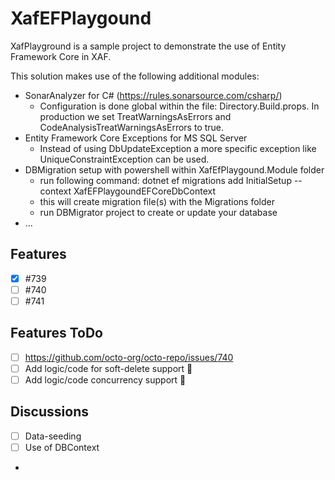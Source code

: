 # XafEFPlaygound

XafPlayground is a sample project to demonstrate the use of Entity Framework Core in XAF.

This solution makes use of the following additional modules:
- SonarAnalyzer for C# (https://rules.sonarsource.com/csharp/)
  - Configuration is done global within the file: Directory.Build.props. In production we set TreatWarningsAsErrors and CodeAnalysisTreatWarningsAsErrors to true.
- Entity Framework Core Exceptions for MS SQL Server
  - Instead of using DbUpdateException a more specific exception like UniqueConstraintException can be used.
- DBMigration setup with powershell within XafEfPlaygound.Module folder
  - run following command: dotnet ef migrations add InitialSetup --context XafEFPlaygoundEFCoreDbContext
  - this will create migration file(s) with the Migrations folder
  - run DBMigrator project to create or update your database
- ...

## Features

- [x] #739
- [ ] #740
- [ ] #741

## Features ToDo

- [ ] https://github.com/octo-org/octo-repo/issues/740
- [ ] Add logic/code for soft-delete support :tada:
- [ ] Add logic/code concurrency support :tada:

## Discussions

- [ ] Data-seeding
- [ ] Use of DBContext
- 

